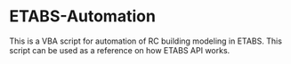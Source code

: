 # ETABS-Automation
This is a VBA script for automation of RC building modeling in ETABS. This script can be used as a reference on how ETABS API works. 
